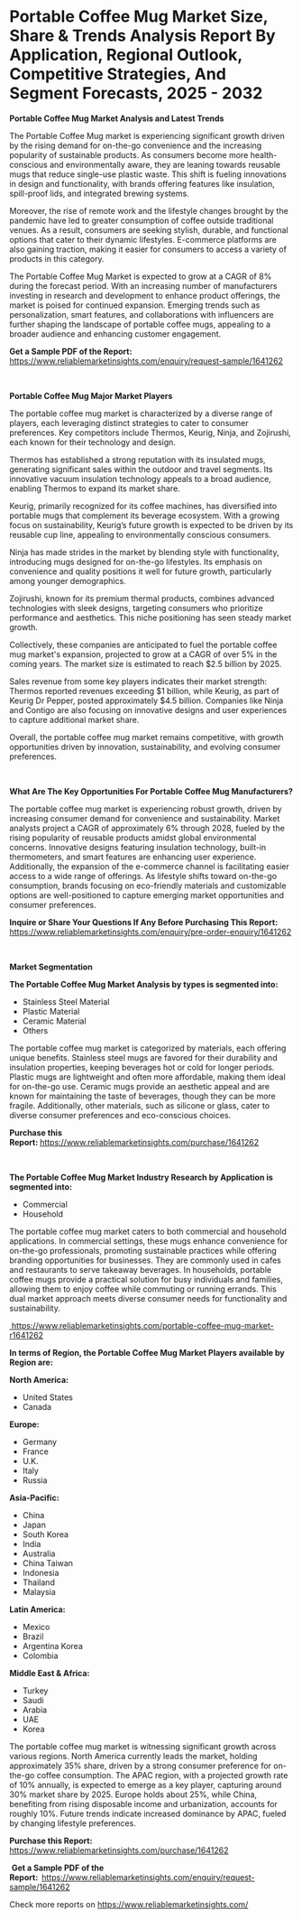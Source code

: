<p><h1>Portable Coffee Mug Market Size, Share & Trends Analysis Report By Application, Regional Outlook, Competitive Strategies, And Segment Forecasts, 2025 - 2032</h1></p><p><strong>Portable Coffee Mug Market Analysis and Latest Trends</strong></p>
<p><p>The Portable Coffee Mug market is experiencing significant growth driven by the rising demand for on-the-go convenience and the increasing popularity of sustainable products. As consumers become more health-conscious and environmentally aware, they are leaning towards reusable mugs that reduce single-use plastic waste. This shift is fueling innovations in design and functionality, with brands offering features like insulation, spill-proof lids, and integrated brewing systems.</p><p>Moreover, the rise of remote work and the lifestyle changes brought by the pandemic have led to greater consumption of coffee outside traditional venues. As a result, consumers are seeking stylish, durable, and functional options that cater to their dynamic lifestyles. E-commerce platforms are also gaining traction, making it easier for consumers to access a variety of products in this category.</p><p>The Portable Coffee Mug Market is expected to grow at a CAGR of 8% during the forecast period. With an increasing number of manufacturers investing in research and development to enhance product offerings, the market is poised for continued expansion. Emerging trends such as personalization, smart features, and collaborations with influencers are further shaping the landscape of portable coffee mugs, appealing to a broader audience and enhancing customer engagement.</p></p>
<p><strong>Get a Sample PDF of the Report:&nbsp;</strong> <a href="https://www.reliablemarketinsights.com/enquiry/request-sample/1641262?utm_campaign=3571&utm_medium=2&utm_source=Github&utm_content=ia&utm_term=05042025&utm_id=portable-coffee-mug">https://www.reliablemarketinsights.com/enquiry/request-sample/1641262</a></p>
<p>&nbsp;</p>
<p><strong>Portable Coffee Mug Major Market Players</strong></p>
<p><p>The portable coffee mug market is characterized by a diverse range of players, each leveraging distinct strategies to cater to consumer preferences. Key competitors include Thermos, Keurig, Ninja, and Zojirushi, each known for their technology and design.</p><p>Thermos has established a strong reputation with its insulated mugs, generating significant sales within the outdoor and travel segments. Its innovative vacuum insulation technology appeals to a broad audience, enabling Thermos to expand its market share.</p><p>Keurig, primarily recognized for its coffee machines, has diversified into portable mugs that complement its beverage ecosystem. With a growing focus on sustainability, Keurig’s future growth is expected to be driven by its reusable cup line, appealing to environmentally conscious consumers.</p><p>Ninja has made strides in the market by blending style with functionality, introducing mugs designed for on-the-go lifestyles. Its emphasis on convenience and quality positions it well for future growth, particularly among younger demographics.</p><p>Zojirushi, known for its premium thermal products, combines advanced technologies with sleek designs, targeting consumers who prioritize performance and aesthetics. This niche positioning has seen steady market growth.</p><p>Collectively, these companies are anticipated to fuel the portable coffee mug market's expansion, projected to grow at a CAGR of over 5% in the coming years. The market size is estimated to reach $2.5 billion by 2025.</p><p>Sales revenue from some key players indicates their market strength: Thermos reported revenues exceeding $1 billion, while Keurig, as part of Keurig Dr Pepper, posted approximately $4.5 billion. Companies like Ninja and Contigo are also focusing on innovative designs and user experiences to capture additional market share.</p><p>Overall, the portable coffee mug market remains competitive, with growth opportunities driven by innovation, sustainability, and evolving consumer preferences.</p></p>
<p>&nbsp;</p>
<p><strong>What Are The Key Opportunities For Portable Coffee Mug Manufacturers?</strong></p>
<p><p>The portable coffee mug market is experiencing robust growth, driven by increasing consumer demand for convenience and sustainability. Market analysts project a CAGR of approximately 6% through 2028, fueled by the rising popularity of reusable products amidst global environmental concerns. Innovative designs featuring insulation technology, built-in thermometers, and smart features are enhancing user experience. Additionally, the expansion of the e-commerce channel is facilitating easier access to a wide range of offerings. As lifestyle shifts toward on-the-go consumption, brands focusing on eco-friendly materials and customizable options are well-positioned to capture emerging market opportunities and consumer preferences.</p></p>
<p><strong>Inquire or Share Your Questions If Any Before Purchasing This Report:</strong> <a href="https://www.reliablemarketinsights.com/enquiry/pre-order-enquiry/1641262?utm_campaign=3571&utm_medium=2&utm_source=Github&utm_content=ia&utm_term=05042025&utm_id=portable-coffee-mug">https://www.reliablemarketinsights.com/enquiry/pre-order-enquiry/1641262</a></p>
<p>&nbsp;</p>
<p><strong>Market Segmentation</strong></p>
<p><strong>The Portable Coffee Mug Market Analysis by types is segmented into:</strong></p>
<p><ul><li>Stainless Steel Material</li><li>Plastic Material</li><li>Ceramic Material</li><li>Others</li></ul></p>
<p><p>The portable coffee mug market is categorized by materials, each offering unique benefits. Stainless steel mugs are favored for their durability and insulation properties, keeping beverages hot or cold for longer periods. Plastic mugs are lightweight and often more affordable, making them ideal for on-the-go use. Ceramic mugs provide an aesthetic appeal and are known for maintaining the taste of beverages, though they can be more fragile. Additionally, other materials, such as silicone or glass, cater to diverse consumer preferences and eco-conscious choices.</p></p>
<p><strong>Purchase this Report:&nbsp;</strong><a href="https://www.reliablemarketinsights.com/purchase/1641262?utm_campaign=3571&utm_medium=2&utm_source=Github&utm_content=ia&utm_term=05042025&utm_id=portable-coffee-mug">https://www.reliablemarketinsights.com/purchase/1641262</a></p>
<p>&nbsp;</p>
<p><strong>The Portable Coffee Mug Market Industry Research by Application is segmented into:</strong></p>
<p><ul><li>Commercial</li><li>Household</li></ul></p>
<p><p>The portable coffee mug market caters to both commercial and household applications. In commercial settings, these mugs enhance convenience for on-the-go professionals, promoting sustainable practices while offering branding opportunities for businesses. They are commonly used in cafes and restaurants to serve takeaway beverages. In households, portable coffee mugs provide a practical solution for busy individuals and families, allowing them to enjoy coffee while commuting or running errands. This dual market approach meets diverse consumer needs for functionality and sustainability.</p></p>
<p><a href="https://www.reliablemarketinsights.com/portable-coffee-mug-market-r1641262?utm_campaign=3571&utm_medium=2&utm_source=Github&utm_content=ia&utm_term=05042025&utm_id=portable-coffee-mug">&nbsp;https://www.reliablemarketinsights.com/portable-coffee-mug-market-r1641262</a></p>
<p><strong>In terms of Region, the Portable Coffee Mug Market Players available by Region are:</strong></p>
<p>
    <p> <strong> North America: </strong>
        <ul>
            <li>United States</li>
            <li>Canada</li>
        </ul>
        </p> 
    <p> <strong> Europe: </strong>
        <ul>
            <li>Germany</li>
            <li>France</li>
            <li>U.K.</li>
            <li>Italy</li>
            <li>Russia</li>
        </ul>
        </p> 
    <p> <strong> Asia-Pacific: </strong>
        <ul>
            <li>China</li>
            <li>Japan</li>
            <li>South Korea</li>
            <li>India</li>
            <li>Australia</li>
            <li>China Taiwan</li>
            <li>Indonesia</li>
            <li>Thailand</li>
            <li>Malaysia</li>
        </ul>
        </p> 
    <p> <strong> Latin America: </strong>
        <ul>
            <li>Mexico</li>
            <li>Brazil</li>
            <li>Argentina Korea</li>
            <li>Colombia</li>
        </ul>
        </p> 
    <p> <strong> Middle East & Africa: </strong>
        <ul>
            <li>Turkey</li>
            <li>Saudi</li>
            <li>Arabia</li>
            <li>UAE</li>
            <li>Korea</li>
        </ul>
    </p>
    </p>
<p><p>The portable coffee mug market is witnessing significant growth across various regions. North America currently leads the market, holding approximately 35% share, driven by a strong consumer preference for on-the-go coffee consumption. The APAC region, with a projected growth rate of 10% annually, is expected to emerge as a key player, capturing around 30% market share by 2025. Europe holds about 25%, while China, benefiting from rising disposable income and urbanization, accounts for roughly 10%. Future trends indicate increased dominance by APAC, fueled by changing lifestyle preferences.</p></p>
<p><strong>Purchase this Report: </strong><a href="https://www.reliablemarketinsights.com/purchase/1641262?utm_campaign=3571&utm_medium=2&utm_source=Github&utm_content=ia&utm_term=05042025&utm_id=portable-coffee-mug">https://www.reliablemarketinsights.com/purchase/1641262</a></p>
<p>&nbsp;<strong>Get a Sample PDF of the Report:&nbsp;&nbsp;</strong><a href="https://www.reliablemarketinsights.com/enquiry/request-sample/1641262?utm_campaign=3571&utm_medium=2&utm_source=Github&utm_content=ia&utm_term=05042025&utm_id=portable-coffee-mug">https://www.reliablemarketinsights.com/enquiry/request-sample/1641262</a></p>
<p><strong></strong></p>
<p>Check more reports on <a href="https://www.reliablemarketinsights.com/?utm_campaign=3571&utm_medium=2&utm_source=Github&utm_content=ia&utm_term=05042025&utm_id=portable-coffee-mug">https://www.reliablemarketinsights.com/</a></p>